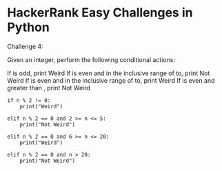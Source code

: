 # HackerRank Easy Challenges in Python

Challenge 4: 

Given an integer, perform the following conditional actions:

If is odd, print Weird
If is even and in the inclusive range of to, print Not Weird
If is even and in the inclusive range of to, print Weird
If is even and greater than , print Not Weird

```
if n % 2 != 0:
    print("Weird")

elif n % 2 == 0 and 2 >= n <= 5:
    print("Not Weird")
        
elif n % 2 == 0 and 6 >= n <= 20:
    print("Weird")
        
elif n % 2 == 0 and n > 20:
    print("Not Weird")
```
